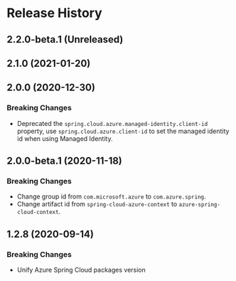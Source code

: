 # Release History

## 2.2.0-beta.1 (Unreleased)


## 2.1.0 (2021-01-20)


## 2.0.0 (2020-12-30)
### Breaking Changes
- Deprecated the `spring.cloud.azure.managed-identity.client-id` property, 
  use `spring.cloud.azure.client-id` to set the managed identity id when using Managed Identity.

## 2.0.0-beta.1 (2020-11-18)
### Breaking Changes
- Change group id from `com.microsoft.azure` to `com.azure.spring`.
- Change artifact id from `spring-cloud-azure-context` to `azure-spring-cloud-context`.

## 1.2.8 (2020-09-14)
### Breaking Changes
- Unify Azure Spring Cloud packages version
